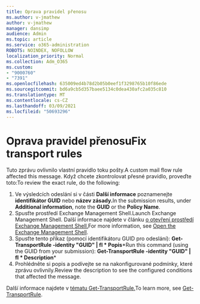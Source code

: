 ```yaml
---
title: Oprava pravidel přenosu
ms.author: v-jmathew
author: v-jmathew
manager: dansimp
audience: Admin
ms.topic: article
ms.service: o365-administration
ROBOTS: NOINDEX, NOFOLLOW
localization_priority: Normal
ms.collection: Adm_O365
ms.custom:
- "9000760"
- "7391"
ms.openlocfilehash: 635009ed4b78d2b05b0eef1f3298765b10f86ede
ms.sourcegitcommit: bd6a9cb5d357baee5134c0dea430afc2a035c810
ms.translationtype: MT
ms.contentlocale: cs-CZ
ms.lasthandoff: 03/09/2021
ms.locfileid: "50693296"
---
```

# <a name="fix-transport-rules"></a><span data-ttu-id="5abc5-102">Oprava pravidel přenosu</span><span class="sxs-lookup"><span data-stu-id="5abc5-102">Fix transport rules</span></span>

<span data-ttu-id="5abc5-103">Tuto zprávu ovlivnilo vlastní pravidlo toku pošty.</span><span class="sxs-lookup"><span data-stu-id="5abc5-103">A custom mail flow rule affected this message.</span></span> <span data-ttu-id="5abc5-104">Když chcete zkontrolovat přesné pravidlo, proveďte toto:</span><span class="sxs-lookup"><span data-stu-id="5abc5-104">To review the exact rule, do the following:</span></span>

1. <span data-ttu-id="5abc5-105">Ve výsledcích odeslání si v části **Další informace** poznamenejte **identifikátor GUID** nebo **název zásady.**</span><span class="sxs-lookup"><span data-stu-id="5abc5-105">In the submission results, under **Additional information**, note the **GUID** or the **Policy Name**.</span></span>
2. <span data-ttu-id="5abc5-106">Spusťte prostředí Exchange Management Shell.</span><span class="sxs-lookup"><span data-stu-id="5abc5-106">Launch Exchange Management Shell.</span></span> <span data-ttu-id="5abc5-107">Další informace najdete v článku [o otevření prostředí Exchange Management Shell.](https://go.microsoft.com/fwlink/?linkid=2101432)</span><span class="sxs-lookup"><span data-stu-id="5abc5-107">For more information, see [Open the Exchange Management Shell](https://go.microsoft.com/fwlink/?linkid=2101432).</span></span>
3. <span data-ttu-id="5abc5-108">Spusťte tento příkaz (pomocí identifikátoru GUID pro odeslání):  **Get-TransportRule -identity "GUID" | fl \* Popis**\*</span><span class="sxs-lookup"><span data-stu-id="5abc5-108">Run this command (using the GUID from your submission):  **Get-TransportRule -identity "GUID" | fl \* Description**\*</span></span>
4. <span data-ttu-id="5abc5-109">Prohlédněte si popis a podívejte se na nakonfigurované podmínky, které zprávu ovlivnily.</span><span class="sxs-lookup"><span data-stu-id="5abc5-109">Review the description to see the configured conditions that affected the message.</span></span>

<span data-ttu-id="5abc5-110">Další informace najdete v [tématu Get-TransportRule.](https://go.microsoft.com/fwlink/?linkid=2101523)</span><span class="sxs-lookup"><span data-stu-id="5abc5-110">To learn more, see [Get-TransportRule](https://go.microsoft.com/fwlink/?linkid=2101523).</span></span>
